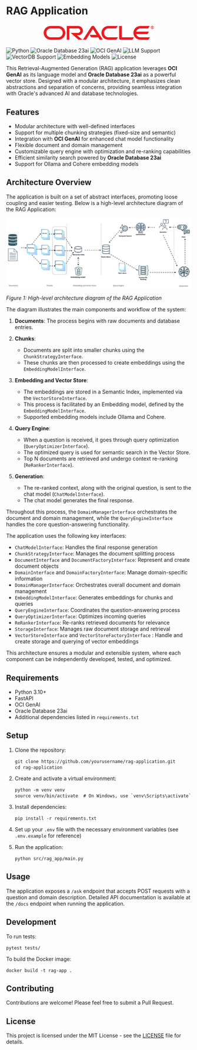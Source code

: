 # RAG Application

<p align="center">
  <img src="docs/oracle_logo.png" alt="Oracle Logo" width="300"/>
</p>

<p align="center">

![Python](https://img.shields.io/badge/Python-3.10-blue)
![Oracle Database 23ai](https://img.shields.io/badge/VectorDB-Oracle%20Database%2023ai-red)
![OCI GenAI](https://img.shields.io/badge/LLM-OCI%20GenAI-red)
![LLM Support](https://img.shields.io/badge/LLM%20Support-Cohere%20%7C%20Custom-green)
![VectorDB Support](https://img.shields.io/badge/VectorDB%20Support-Chroma%20%7C%20Custom-green)
![Embedding Models](https://img.shields.io/badge/Embedding%20Models-Ollama%20%7C%20Cohere-purple)
![License](https://img.shields.io/badge/License-Apache%202.0-blue)

</p>

This Retrieval-Augmented Generation (RAG) application leverages **OCI GenAI** as its language model and **Oracle Database 23ai** as a powerful vector store. Designed with a modular architecture, it emphasizes clean abstractions and separation of concerns, providing seamless integration with Oracle's advanced AI and database technologies.

## Features

- Modular architecture with well-defined interfaces
- Support for multiple chunking strategies (fixed-size and semantic)
- Integration with **OCI GenAI** for enhanced chat model functionality
- Flexible document and domain management
- Customizable query engine with optimization and re-ranking capabilities
- Efficient similarity search powered by **Oracle Database 23ai**
- Support for Ollama and Cohere embedding models

## Architecture Overview

The application is built on a set of abstract interfaces, promoting loose coupling and easier testing. Below is a high-level architecture diagram of the RAG Application:

![RAG Application Architecture](docs/architecture_diagram.png)

*Figure 1: High-level architecture diagram of the RAG Application*

The diagram illustrates the main components and workflow of the system:

1. **Documents**: The process begins with raw documents and database entries.

2. **Chunks**: 
   - Documents are split into smaller chunks using the `ChunkStrategyInterface`.
   - These chunks are then processed to create embeddings using the `EmbeddingModelInterface`.

3. **Embedding and Vector Store**:
   - The embeddings are stored in a Semantic Index, implemented via the `VectorStoreInterface`.
   - This process is facilitated by an Embedding model, defined by the `EmbeddingModelInterface`.
   - Supported embedding models include Ollama and Cohere.

4. **Query Engine**:
   - When a question is received, it goes through query optimization (`QueryOptimizerInterface`).
   - The optimized query is used for semantic search in the Vector Store.
   - Top N documents are retrieved and undergo context re-ranking (`ReRankerInterface`).

5. **Generation**:
   - The re-ranked context, along with the original question, is sent to the chat model (`ChatModelInterface`).
   - The chat model generates the final response.

Throughout this process, the `DomainManagerInterface` orchestrates the document and domain management, while the `QueryEngineInterface` handles the core question-answering functionality.

The application uses the following key interfaces:

- `ChatModelInterface`: Handles the final response generation
- `ChunkStrategyInterface`: Manages the document splitting process
- `DocumentInterface` and `DocumentFactoryInterface`: Represent and create document objects
- `DomainInterface` and `DomainFactoryInterface`: Manage domain-specific information
- `DomainManagerInterface`: Orchestrates overall document and domain management
- `EmbeddingModelInterface`: Generates embeddings for chunks and queries
- `QueryEngineInterface`: Coordinates the question-answering process
- `QueryOptimizerInterface`: Optimizes incoming queries
- `ReRankerInterface`: Re-ranks retrieved documents for relevance
- `StorageInterface`: Manages raw document storage and retrieval
- `VectorStoreInterface` and `VectorStoreFactoryInterface` : Handle and create storage and querying of vector embeddings

This architecture ensures a modular and extensible system, where each component can be independently developed, tested, and optimized.

## Requirements

- Python 3.10+
- FastAPI
- OCI GenAI
- Oracle Database 23ai
- Additional dependencies listed in `requirements.txt`

## Setup

1. Clone the repository:
   ```
   git clone https://github.com/yourusername/rag-application.git
   cd rag-application
   ```

2. Create and activate a virtual environment:
   ```
   python -m venv venv
   source venv/bin/activate  # On Windows, use `venv\Scripts\activate`
   ```

3. Install dependencies:
   ```
   pip install -r requirements.txt
   ```

4. Set up your `.env` file with the necessary environment variables (see `.env.example` for reference)

5. Run the application:
   ```
   python src/rag_app/main.py
   ```

## Usage

The application exposes a `/ask` endpoint that accepts POST requests with a question and domain description. Detailed API documentation is available at the `/docs` endpoint when running the application.

## Development

To run tests:
```
pytest tests/
```

To build the Docker image:
```
docker build -t rag-app .
```

## Contributing

Contributions are welcome! Please feel free to submit a Pull Request.

## License

This project is licensed under the MIT License - see the [LICENSE](LICENSE) file for details.


